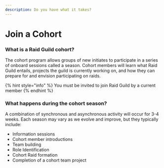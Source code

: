 ```yaml
---
description: Do you have what it takes?
---
```


# Join a Cohort

### What is a Raid Guild cohort?

The cohort program allows groups of new initiates to participate in a series of onboard sessions called a season.  Cohort members will learn what Raid Guild entails, projects the guild is currently working on, and how they can prepare for and envision participating on raids.

{% hint style="info" %}
You must be invited to join Raid Guild by a current member
{% endhint %}

### What happens during the cohort season?

A combination of synchronous and asynchronous activity will occur for 3-4 weeks.  Each season may vary as we evolve and improve, but they typically include:

* Information sessions
* Cohort member introductions&#x20;
* Team building
* Role Identification
* Cohort Raid formation
* Completion of a cohort team project

###
